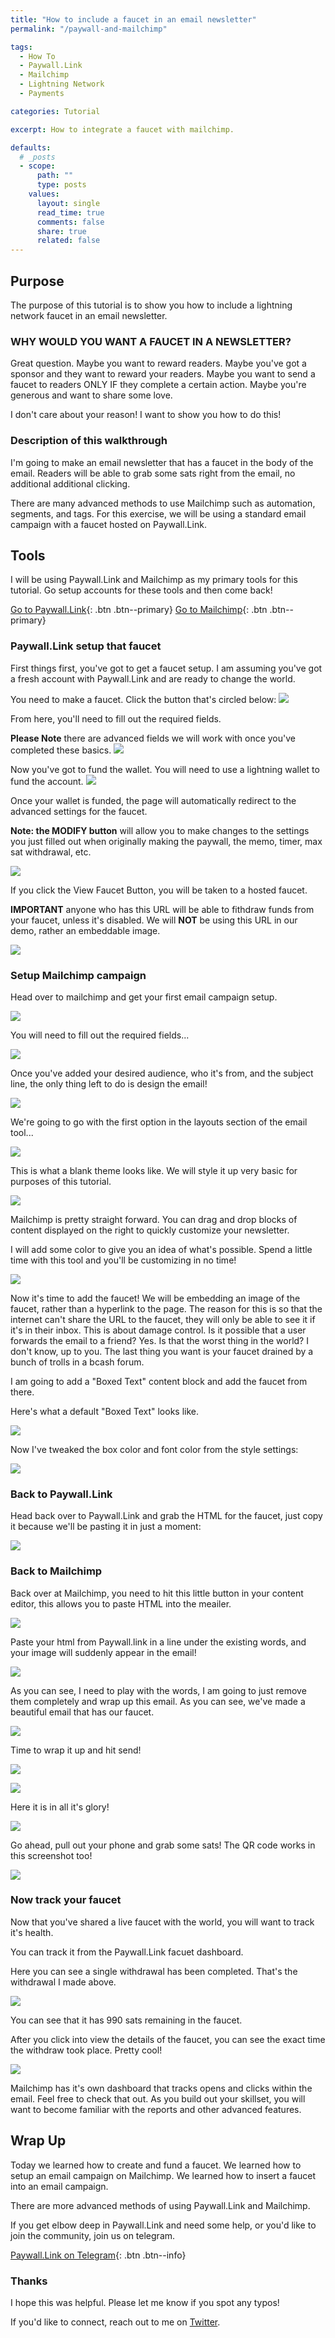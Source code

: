 ```yaml
---
title: "How to include a faucet in an email newsletter"
permalink: "/paywall-and-mailchimp" 

tags:
  - How To
  - Paywall.Link
  - Mailchimp
  - Lightning Network
  - Payments

categories: Tutorial

excerpt: How to integrate a faucet with mailchimp.

defaults:
  # _posts
  - scope:
      path: ""
      type: posts
    values:
      layout: single
      read_time: true
      comments: false
      share: true
      related: false
---
```


## Purpose
The purpose of this tutorial is to show you how to include a lightning network faucet in an email newsletter.

### WHY WOULD YOU WANT A FAUCET IN A NEWSLETTER?
Great question. Maybe you want to reward readers. Maybe you've got a sponsor and they want to reward your readers. Maybe you want to send a faucet to readers ONLY IF they complete a certain action. Maybe you're generous and want to share some love.

I don't care about your reason! I want to show you how to do this!

### Description of this walkthrough
I'm going to make an email newsletter that has a faucet in the body of the email. Readers will be able to grab some sats right from the email, no additional additional clicking. 

There are many advanced methods to use Mailchimp such as automation, segments, and tags. For this exercise, we will be using a standard email campaign with a faucet hosted on Paywall.Link.

## Tools
I will be using Paywall.Link and Mailchimp as my primary tools for this tutorial. Go setup accounts for these tools and then come back!

[Go to Paywall.Link](https://paywall.link/){: .btn .btn--primary}
[Go to Mailchimp](https://mailchimp.com/){: .btn .btn--primary}

### Paywall.Link setup that faucet
First things first, you've got to get a faucet setup. I am assuming you've got a fresh account with Paywall.Link and are ready to change the world. 

You need to make a faucet. Click the button that's circled below:
![](/assets/images/paywall/Capture1.PNG)

From here, you'll need to fill out the required fields. 

**Please Note** there are advanced fields we will work with once you've completed these basics.
![](/assets/images/paywall/Capture2.PNG)

Now you've got to fund the wallet. You will need to use a lightning wallet to fund the account. 
![](/assets/images/paywall/Capture3.PNG)

Once your wallet is funded, the page will automatically redirect to the advanced settings for the faucet. 

**Note: the MODIFY button** will allow you to make changes to the settings you just filled out when originally making the paywall, the memo, timer, max sat withdrawal, etc.

![](/assets/images/paywall/Capture4.PNG)

If you click the View Faucet Button, you will be taken to a hosted faucet. 

**IMPORTANT** anyone who has this URL will be able to fithdraw funds from your faucet, unless it's disabled. We will **NOT** be using this URL in our demo, rather an embeddable image.

![](/assets/images/paywall/Capture5.PNG)

### Setup Mailchimp campaign
Head over to mailchimp and get your first email campaign setup.

![](/assets/images/paywall/Capture6.PNG)

You will need to fill out the required fields...

![](/assets/images/paywall/Capture7.PNG)

Once you've added your desired audience, who it's from, and the subject line, the only thing left to do is design the email!

![](/assets/images/paywall/Capture8.PNG)

We're going to go with the first option in the layouts section of the email tool...

![](/assets/images/paywall/Capture9.PNG)

This is what a blank theme looks like. We will style it up very basic for purposes of this tutorial. 

![](/assets/images/paywall/Capture10.PNG)

Mailchimp is pretty straight forward. You can drag and drop blocks of content displayed on the right to quickly customize your newsletter.

I will add some color to give you an idea of what's possible. Spend a little time with this tool and you'll be customizing in no time!

![](/assets/images/paywall/Capture11.PNG)

Now it's time to add the faucet! We will be embedding an image of the faucet, rather than a hyperlink to the page. The reason for this is so that the internet can't share the URL to the faucet, they will only be able to see it if it's in their inbox. This is about damage control. Is it possible that a user forwards the email to a friend? Yes. Is that the worst thing in the world? I don't know, up to you. The last thing you want is your faucet drained by a bunch of trolls in a bcash forum.

I am going to add a "Boxed Text" content block and add the faucet from there.

Here's what a default "Boxed Text" looks like.

![](/assets/images/paywall/Capture12.PNG)

Now I've tweaked the box color and font color from the style settings:

![](/assets/images/paywall/Capture13.PNG)

### Back to Paywall.Link
Head back over to Paywall.Link and grab the HTML for the faucet, just copy it because we'll be pasting it in just a moment:

![](/assets/images/paywall/Capture14.PNG)

### Back to Mailchimp
Back over at Mailchimp, you need to hit this little button in your content editor, this allows you to paste HTML into the meailer.

![](/assets/images/paywall/Capture15.PNG)

Paste your html from Paywall.link in a line under the existing words, and your image will suddenly appear in the email!

![](/assets/images/paywall/Capture16.PNG)

As you can see, I need to play with the words, I am going to just remove them completely and wrap up this email. As you can see, we've made a beautiful email that has our faucet.

![](/assets/images/paywall/Capture17.PNG)

Time to wrap it up and hit send!

![](/assets/images/paywall/Capture18.PNG)

![](/assets/images/paywall/Capture19.PNG)

Here it is in all it's glory!

![](/assets/images/paywall/Capture20.PNG)

Go ahead, pull out your phone and grab some sats! The QR code works in this screenshot too!

![](/assets/images/paywall/Capture21.PNG)

### Now track your faucet
Now that you've shared a live faucet with the world, you will want to track it's health. 

You can track it from the Paywall.Link facuet dashboard.

Here you can see a single withdrawal has been completed. That's the withdrawal I made above.

![](/assets/images/paywall/Capture22.PNG)

You can see that it has 990 sats remaining in the faucet.

After you click into view the details of the faucet, you can see the exact time the withdraw took place. Pretty cool!

![](/assets/images/paywall/Capture23.PNG)

Mailchimp has it's own dashboard that tracks opens and clicks within the email. Feel free to check that out. As you build out your skillset, you will want to become familiar with the reports and other advanced features.

## Wrap Up
Today we learned how to create and fund a faucet.
We learned how to setup an email campaign on Mailchimp.
We learned how to insert a faucet into an email campaign.

There are more advanced methods of using Paywall.Link and Mailchimp. 

If you get elbow deep in Paywall.Link and need some help, or you'd like to join the community, join us on telegram.

[Paywall.Link on Telegram](https://t.me/paywallers){: .btn .btn--info}

### Thanks
I hope this was helpful. Please let me know if you spot any typos!

If you'd like to connect, reach out to me on [Twitter](https://twitter.com/_joerodgers).









